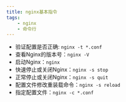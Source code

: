 ```yaml
---
title: nginx基本指令
tags:
    - nginx
    - 命令行
---
```


- 验证配置是否正确: `nginx -t *.conf`
- 查看Nginx的版本号：`nginx -V`
- 启动Nginx：`nginx`
- 快速停止或关闭Nginx：`nginx -s stop`
- 正常停止或关闭Nginx：`nginx -s quit`
- 配置文件修改重装载命令：`nginx -s reload`
- 指定配置文件：`nginx -c *.conf`

